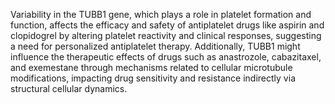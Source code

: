 Variability in the TUBB1 gene, which plays a role in platelet formation and function, affects the efficacy and safety of antiplatelet drugs like aspirin and clopidogrel by altering platelet reactivity and clinical responses, suggesting a need for personalized antiplatelet therapy. Additionally, TUBB1 might influence the therapeutic effects of drugs such as anastrozole, cabazitaxel, and exemestane through mechanisms related to cellular microtubule modifications, impacting drug sensitivity and resistance indirectly via structural cellular dynamics.